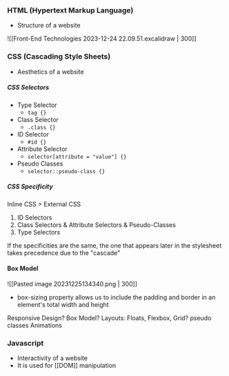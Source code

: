 ### HTML (Hypertext Markup Language)
- Structure of a website

![[Front-End Technologies 2023-12-24 22.09.51.excalidraw | 300]]

### CSS (Cascading Style Sheets)
 - Aesthetics of a website

##### CSS Selectors
- Type Selector
	- `tag {}`
- Class Selector
	- `.class {}`
- ID Selector
	- `#id {}`
- Attribute Selector
	- `selector[attribute = "value"] {}`
- Pseudo Classes
	- `selector::pseudo-class {}`

##### CSS Specificity
Inline CSS > External CSS

1. ID Selectors
2. Class Selectors & Attribute Selectors & Pseudo-Classes
3. Type Selectors

If the specificities are the same, the one that appears later in the stylesheet takes precedence due to the "cascade"

#### Box Model
![[Pasted image 20231225134340.png | 300]]
-  box-sizing property allows us to include the padding and border in an element's total width and height


Responsive Design?
Box Model?
Layouts: Floats, Flexbox, Grid?
pseudo classes
Animations

### Javascript
- Interactivity of a website
- It is used for [[DOM]] manipulation